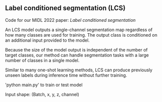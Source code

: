 ## Label conditioned segmentation (LCS)

Code for our MIDL 2022 paper: *Label conditioned segmentation*

An LCS model outputs a single-channel segmentation map regardless of how many classes are used for training. The output class is conditioned on an additional input provided to the model.

Because the size of the model output is independent of the number of target classes, our method can handle segmentation tasks with a large number of classes in a single model.

Similar to many one-shot learning methods, LCS can produce previously unseen labels during inference time without further training.




'python main.py' to train or test model 

Input shape: (Batch, x, y, z, channel)

